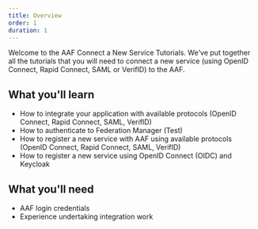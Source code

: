 ```yaml
---
title: Overview
order: 1
duration: 1
---
```


Welcome to the AAF Connect a New Service Tutorials. We've put together all the tutorials that you will 
need to connect a new service (using OpenID Connect, Rapid Connect, SAML or VerifID) to the AAF.

## What you'll learn
- How to integrate your application with available protocols (OpenID Connect, Rapid Connect, SAML, VerifID)
- How to authenticate to Federation Manager (Test)
- How to register a new service with AAF using available protocols (OpenID Connect, Rapid Connect, SAML, VerifID)
- How to register a new service using OpenID Connect (OIDC) and Keycloak

## What you'll need
- AAF login credentials
- Experience undertaking integration work
